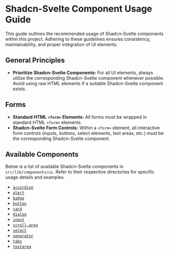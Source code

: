 # Shadcn-Svelte Component Usage Guide

This guide outlines the recommended usage of Shadcn-Svelte components within this project. Adhering to these guidelines ensures consistency, maintainability, and proper integration of UI elements.

## General Principles

*   **Prioritize Shadcn-Svelte Components:** For all UI elements, always utilize the corresponding Shadcn-Svelte component whenever possible. Avoid using raw HTML elements if a suitable Shadcn-Svelte component exists.

## Forms

*   **Standard HTML `<form>` Elements:** All forms *must* be wrapped in standard HTML `<form>` elements.
*   **Shadcn-Svelte Form Controls:** Within a `<form>` element, all interactive form controls (inputs, buttons, select elements, text areas, etc.) *must* be the corresponding Shadcn-Svelte component.

## Available Components

Below is a list of available Shadcn-Svelte components in `src/lib/components/ui`. Refer to their respective directories for specific usage details and examples.

*   [`accordion`](src/lib/components/ui/accordion)
*   [`alert`](src/lib/components/ui/alert)
*   [`badge`](src/lib/components/ui/badge)
*   [`button`](src/lib/components/ui/button)
*   [`card`](src/lib/components/ui/card)
*   [`dialog`](src/lib/components/ui/dialog)
*   [`input`](src/lib/components/ui/input)
*   [`scroll-area`](src/lib/components/ui/scroll-area)
*   [`select`](src/lib/components/ui/select)
*   [`separator`](src/lib/components/ui/separator)
*   [`tabs`](src/lib/components/ui/tabs)
*   [`textarea`](src/lib/components/ui/textarea)